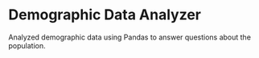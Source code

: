 # Demographic Data Analyzer

Analyzed demographic data using Pandas to answer questions about the population.